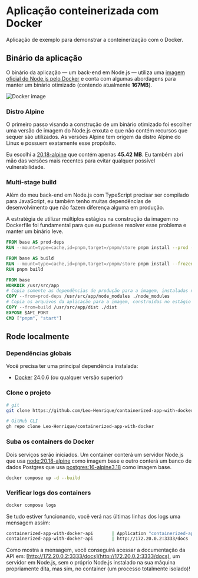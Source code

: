 # Aplicação conteinerizada com Docker

Aplicação de exemplo para demonstrar a conteinerização com o Docker.

## Binário da aplicação

O binário da aplicação — um back-end em Node.js — utiliza uma [imagem oficial do Node.js pelo Docker](https://hub.docker.com/_/node) e conta com algumas abordagens para manter um binário otimizado (contendo atualmente **167MB**).

<img 
  src="https://github.com/user-attachments/assets/90b171b0-3e20-4ead-9851-b493e4c17deb"
  alt="Docker image"
/>

### Distro Alpine

O primeiro passo visando a construção de um binário otimizado foi escolher uma versão de imagem do Node.js enxuta e que não contém recursos que sequer são utilizados. As versões Alpine tem origem da distro Alpine do Linux e possuem exatamente esse propósito.

Eu escolhi a [20.18-alpine](https://hub.docker.com/layers/library/node/20.18-alpine/images/sha256-d504f23acdda979406cf3bdbff0dff7933e5c4ec183dda404ed24286c6125e60?context=explore) que contém apenas **45.42 MB**. Eu também abri mão das versões mais recentes para evitar qualquer possível vulnerabilidade.

### Multi-stage build

Além do meu back-end em Node.js com TypeScript precisar ser compilado para JavaScript, eu também tenho muitas dependências de desenvolvimento que não fazem diferença alguma em produção.

A estratégia de utilizar múltiplos estágios na construção da imagem no Dockerfile foi fundamental para que eu pudesse resolver esse problema e manter um binário leve.

```Dockerfile
FROM base AS prod-deps
RUN --mount=type=cache,id=pnpm,target=/pnpm/store pnpm install --prod --frozen-lockfile --ignore-scripts

FROM base AS build
RUN --mount=type=cache,id=pnpm,target=/pnpm/store pnpm install --frozen-lockfile --ignore-scripts
RUN pnpm build

FROM base
WORKDIR /usr/src/app
# Copia somente as dependências de produção para a imagem, instaladas no estágio 'prod-deps'
COPY --from=prod-deps /usr/src/app/node_modules ./node_modules
# Copia os arquivos da aplicação para a imagem, construídas no estágio 'build'
COPY --from=build /usr/src/app/dist ./dist
EXPOSE $API_PORT
CMD ["pnpm", "start"]
```

## Rode localmente

### Dependências globais

Você precisa ter uma principal dependência instalada:

- [Docker](https://www.docker.com/products/docker-desktop/) 24.0.6 (ou qualquer versão superior)

### Clone o projeto

```bash
# git
git clone https://github.com/Leo-Henrique/containerized-app-with-docker.git

# GitHub CLI
gh repo clone Leo-Henrique/containerized-app-with-docker
```

### Suba os containers do Docker

Dois serviços serão iniciados. Um container conterá um servidor Node.js que usa [node:20.18-alpine](https://hub.docker.com/layers/library/node/20.18-alpine/images/sha256-d504f23acdda979406cf3bdbff0dff7933e5c4ec183dda404ed24286c6125e60?context=explore) como imagem base e outro conterá um banco de dados Postgres que usa [postgres:16-alpine3.18](https://hub.docker.com/layers/library/postgres/16-alpine3.18/images/sha256-79790a9fa3ab75f5f590766d095fdd21cf292f1abbaa834bfe2036585ed0f2e5?context=explore) como imagem base.

```bash
docker compose up -d --build
```

### Verificar logs dos containers

```bash
docker compose logs
```

Se tudo estiver funcionando, você verá nas últimas linhas dos logs uma mensagem assim:

```bash
containerized-app-with-docker-api       | Application "containerized-app-with-docker" is running!
containerized-app-with-docker-api       | http://172.20.0.2:3333/docs
```

Como mostra a mensagem, você conseguirá acessar a documentação da API em: [http://172.20.0.2:3333/docs](http://172.20.0.2:3333/docs), um servidor em Node.js, sem o próprio Node.js instalado na sua máquina propriamente dita, mas sim, no container (um processo totalmente isolado)!
